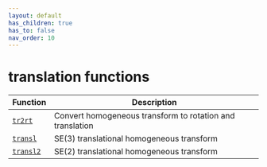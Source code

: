 ```yaml
---
layout: default
has_children: true
has_to: false
nav_order: 10
---
```

# translation functions

| Function | Description|
|---|---|
|[`tr2rt`](tr2rt.html) | Convert homogeneous transform to rotation and translation |
|[`transl`](transl.html) | SE(3) translational homogeneous transform |
|[`transl2`](transl2.html) | SE(2) translational homogeneous transform |
